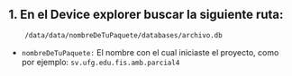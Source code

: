 ## 1. En el Device explorer buscar la siguiente ruta:

```bash
    /data/data/nombreDeTuPaquete/databases/archivo.db
```

- `nombreDeTuPaquete:` El nombre con el cual iniciaste el proyecto, como por ejemplo:  `sv.ufg.edu.fis.amb.parcial4`

